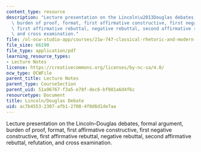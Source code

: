 ```yaml
---
content_type: resource
description: "Lecture presentation on the Lincoln\u2013Douglas debates, formal argument,\
  \ burden of proof, format, first affirmative constructive, first negative constructive,\
  \ first affirmative rebuttal, negative rebuttal, second affirmative rebuttal, refutation,\
  \ and cross examination."
file: /ol-ocw-studio-app/courses/21w-747-classical-rhetoric-and-modern-political-discourse-fall-2009/ac7b45532307afb127084f0d6d1de7aa_MIT21W_747_01F09_lec10.pdf
file_size: 66190
file_type: application/pdf
learning_resource_types:
- Lecture Notes
license: https://creativecommons.org/licenses/by-nc-sa/4.0/
ocw_type: OCWFile
parent_title: Lecture Notes
parent_type: CourseSection
parent_uid: 51a96767-f3a5-e78f-dec6-bf981a6d4f6c
resourcetype: Document
title: Lincoln/Douglas Debate
uid: ac7b4553-2307-afb1-2708-4f0d6d1de7aa
---
```

Lecture presentation on the Lincoln–Douglas debates, formal argument, burden of proof, format, first affirmative constructive, first negative constructive, first affirmative rebuttal, negative rebuttal, second affirmative rebuttal, refutation, and cross examination.